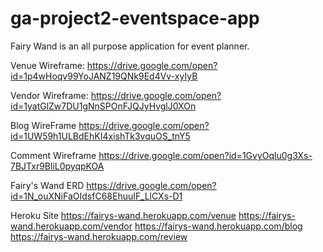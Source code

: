 # ga-project2-eventspace-app

Fairy Wand is an all purpose application for event planner.

Venue Wireframe:
https://drive.google.com/open?id=1p4wHoqv99YoJANZ19QNk9Ed4Vv-xyIyB

Vendor Wireframe:
https://drive.google.com/open?id=1yatGlZw7DU1gNnSPOnFJQJyHvglJ0XOn

Blog WireFrame
https://drive.google.com/open?id=1UW59h1ULBdEhKI4xishTk3vquOS_tnY5


Comment Wireframe
https://drive.google.com/open?id=1GvyOqlu0g3Xs-7BJTxr9BliL0pyqpKOA


Fairy's Wand ERD
https://drive.google.com/open?id=1N_ouXNiFaOIdsfC68EhuuIF_LlCXs-D1

Heroku Site
https://fairys-wand.herokuapp.com/venue
https://fairys-wand.herokuapp.com/vendor
https://fairys-wand.herokuapp.com/blog
https://fairys-wand.herokuapp.com/review



